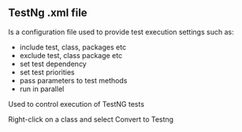 ## TestNg .xml file
Is a configuration file used to provide test execution settings
such as:
* include test, class, packages etc
* exclude test, class package etc
* set test dependency
* set test priorities
* pass parameters to test methods
* run in parallel 

Used to control execution of TestNG tests

Right-click on a class and select Convert to Testng